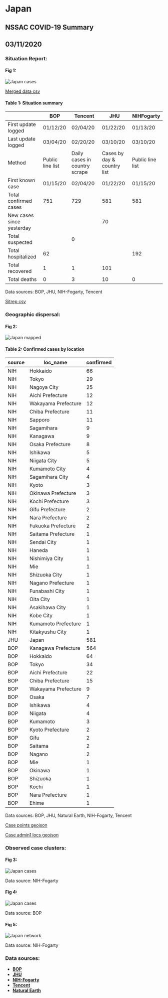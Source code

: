 # Japan
## NSSAC COVID-19 Summary
## 03/11/2020



### Situation Report:
#### Fig 1:
![Japan cases](../merged_histories/Japan_merged_histories.png)

[Merged data csv](https://github.com/SchlittDataSci/SchlittDataSci.github.io/blob/master/data/tables/Japan_merged_daily.csv)

#### Table 1: Situation summary


|                           | BOP              | Tencent                       | JHU                         | NIHFogarty       |
|---------------------------|------------------|-------------------------------|-----------------------------|------------------|
| First update logged       | 01/12/20         | 02/04/20                      | 01/22/20                    | 01/13/20         |
| Last update logged        | 03/04/20         | 02/20/20                      | 03/10/20                    | 03/10/20         |
| Method                    | Public line list | Daily cases in country scrape | Cases by day & country list | Public line list |
| First known case          | 01/15/20         | 02/04/20                      | 01/22/20                    | 01/15/20         |
| Total confirmed cases     | 751              | 729                           | 581                         | 581              |
| New cases since yesterday |                  |                               | 70                          |                  |
| Total suspected           |                  | 0                             |                             |                  |
| Total hospitalized        | 62               |                               |                             | 192              |
| Total recovered           | 1                | 1                             | 101                         |                  |
| Total deaths              | 0                | 3                             | 10                          | 0                |

Data sources: BOP, JHU, NIH-Fogarty, Tencent


[Sitrep csv](https://github.com/SchlittDataSci/SchlittDataSci.github.io/blob/master/data/tables/Japan_sitrep.csv)

### Geographic dispersal:
#### Fig 2:
![Japan mapped](../case_locs/Japan_case_locs.png)

#### Table 2: Confirmed cases by location


| source   | loc_name            |   confirmed |
|----------|---------------------|-------------|
| NIH      | Hokkaido            |          66 |
| NIH      | Tokyo               |          29 |
| NIH      | Nagoya City         |          25 |
| NIH      | Aichi Prefecture    |          12 |
| NIH      | Wakayama Prefecture |          12 |
| NIH      | Chiba Prefecture    |          11 |
| NIH      | Sapporo             |          11 |
| NIH      | Sagamihara          |           9 |
| NIH      | Kanagawa            |           9 |
| NIH      | Osaka Prefecture    |           8 |
| NIH      | Ishikawa            |           5 |
| NIH      | Niigata City        |           5 |
| NIH      | Kumamoto City       |           4 |
| NIH      | Sagamihara City     |           4 |
| NIH      | Kyoto               |           3 |
| NIH      | Okinawa Prefecture  |           3 |
| NIH      | Kochi Prefecture    |           3 |
| NIH      | Gifu Prefecture     |           2 |
| NIH      | Nara Prefecture     |           2 |
| NIH      | Fukuoka Prefecture  |           2 |
| NIH      | Saitama Prefecture  |           1 |
| NIH      | Sendai City         |           1 |
| NIH      | Haneda              |           1 |
| NIH      | Nishimiya City      |           1 |
| NIH      | Mie                 |           1 |
| NIH      | Shizuoka City       |           1 |
| NIH      | Nagano Prefecture   |           1 |
| NIH      | Funabashi City      |           1 |
| NIH      | Oita City           |           1 |
| NIH      | Asakihawa City      |           1 |
| NIH      | Kobe City           |           1 |
| NIH      | Kumamoto Prefecture |           1 |
| NIH      | Kitakyushu City     |           1 |
| JHU      | Japan               |         581 |
| BOP      | Kanagawa Prefecture |         564 |
| BOP      | Hokkaido            |          64 |
| BOP      | Tokyo               |          34 |
| BOP      | Aichi Prefecture    |          22 |
| BOP      | Chiba Prefecture    |          15 |
| BOP      | Wakayama Prefecture |           9 |
| BOP      | Osaka               |           7 |
| BOP      | Ishikawa            |           4 |
| BOP      | Niigata             |           4 |
| BOP      | Kumamoto            |           3 |
| BOP      | Kyoto Prefecture    |           2 |
| BOP      | Gifu                |           2 |
| BOP      | Saitama             |           2 |
| BOP      | Nagano              |           2 |
| BOP      | Mie                 |           1 |
| BOP      | Okinawa             |           1 |
| BOP      | Shizuoka            |           1 |
| BOP      | Kochi               |           1 |
| BOP      | Nara Prefecture     |           1 |
| BOP      | Ehime               |           1 |

Data sources: BOP, JHU, Natural Earth, NIH-Fogarty, Tencent


[Case points geojson](https://github.com/SchlittDataSci/SchlittDataSci.github.io/blob/master/data/shapes/Japan_case_locs.geojson)

[Case admin1 locs geojson](https://github.com/SchlittDataSci/SchlittDataSci.github.io/blob/master/data/shapes/Japan_admin1_locs.geojson)

### Observed case clusters:
#### Fig 3:
![Japan cases](../cluster_analysis/Japan_imported_cases_NIHFogarty.png)



Data source: NIH-Fogarty


#### Fig 4:
![Japan cases](../cluster_analysis/Japan_imported_cases_BOP.png)



Data source: BOP


#### Fig 5:
![Japan network](../autochthonous_networks/Japan_network.png)



Data source: NIH-Fogarty


### Data sources:
* **[BOP](https://github.com/beoutbreakprepared/nCoV2019)**
* **[JHU](https://github.com/CSSEGISandData/COVID-19)** 
* **[NIH-Fogarty](https://docs.google.com/spreadsheets/d/1jS24DjSPVWa4iuxuD4OAXrE3QeI8c9BC1hSlqr-NMiU/edit#gid=1187587451)** 
* **[Tencent](https://news.qq.com/zt2020/page/feiyan.htm)**
* **[Natural Earth](https://www.naturalearthdata.com/forums/forum/natural-earth-map-data/cultural-vectors/admin-1-states-provinces-and-their-boundaries/)**

<!-- Global site tag (gtag.js) - Google Analytics -->
<script async src="https://www.googletagmanager.com/gtag/js?id=UA-158816269-1"></script>
<script>
  window.dataLayer = window.dataLayer || [];
  function gtag(){dataLayer.push(arguments);}
  gtag('js', new Date());

  gtag('config', 'UA-158816269-1');
</script>